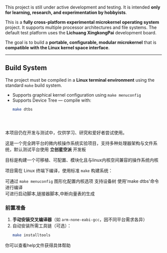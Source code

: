 This project is still under active development and testing. It is intended **only for learning, research, and experimentation by hobbyists**.

This is a **fully cross-platform experimental microkernel operating system** project. It supports multiple processor architectures and file systems. The default test platform uses the **Lichuang XingkongPai** development board.

The goal is to build a **portable, configurable, modular microkernel** that is **compatible with the Linux kernel space interface**.

---

## Build System

The project must be compiled in a **Linux terminal environment** using the standard `make` build system.

- Supports graphical kernel configuration using `make menuconfig`
- Supports Device Tree — compile with:
  ```bash
  make dtbs





本项目仍在开发与测试中，仅供学习、研究和爱好者尝试使用。

这是一个完全跨平台的微内核操作系统实验项目，支持多种处理器架构与文件系统，默认测试平台使用 **立创星空派** 开发板

目标是构建一个可移植、可配置、模块化且与linux内核空间兼容的操作系统内核

项目需在 Linux 终端下编译，使用标准 `make` 构建系统：

可通过 `make menuconfig` 图形化配置内核选项
支持设备树 使用'make dtbs'命令进行编译     
可进行启动脚本,链接器脚本,中断向量表的生成

###  前置准备
1. **手动安装交叉编译器**（如 `arm-none-eabi-gcc`，因不同平台需求各异）
2. 自动安装所需工具链（可选）：
   ```bash
   make installtools

你可以查看help文件获得具体帮助


